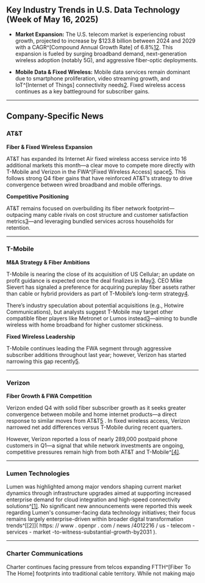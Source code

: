 ## Key Industry Trends in U.S. Data Technology (Week of May 16, 2025)

- **Market Expansion:** The U.S. telecom market is experiencing robust growth, projected to increase by $123.8 billion between 2024 and 2029 with a CAGR^[Compound Annual Growth Rate] of 6.8%[1](https://www.globenewswire.com/news-release/2025/05/07/3076293/0/en/US-Telecom-Market-Analysis-2025-2029-with-AT-T-Verizon-and-T-Mobile-Leading.html)[2](https://www.openpr.com/news/4012216/us-telecom-services-market-to-witness-substantial-growth-by-2031). This expansion is fueled by surging broadband demand, next-generation wireless adoption (notably 5G), and aggressive fiber-optic deployments.
  
- **Mobile Data & Fixed Wireless:** Mobile data services remain dominant due to smartphone proliferation, video streaming growth, and IoT^[Internet of Things] connectivity needs[2](https://www.openpr.com/news/4012216/us-telecom-services-market-to-witness-substantial-growth-by-2031). Fixed wireless access continues as a key battleground for subscriber gains.

---

## Company-Specific News

### AT&T

**Fiber & Fixed Wireless Expansion**
  
AT&T has expanded its Internet Air fixed wireless access service into 16 additional markets this month—a clear move to compete more directly with T-Mobile and Verizon in the FWA^[Fixed Wireless Access] space[5](https://onetouchintelligence.com/insights/). This follows strong Q4 fiber gains that have reinforced AT&T’s strategy to drive convergence between wired broadband and mobile offerings.

**Competitive Positioning**

AT&T remains focused on overbuilding its fiber network footprint—outpacing many cable rivals on cost structure and customer satisfaction metrics[3](https://sundaybrief.com/q1-telco-top-five-earnings-five-observations/)—and leveraging bundled services across households for retention.

---

### T-Mobile

**M&A Strategy & Fiber Ambitions**

T-Mobile is nearing the close of its acquisition of US Cellular; an update on profit guidance is expected once the deal finalizes in May[3](https://sundaybrief.com/q1-telco-top-five-earnings-five-observations/). CEO Mike Sievert has signaled a preference for acquiring pureplay fiber assets rather than cable or hybrid providers as part of T-Mobile’s long-term strategy[4](https://www.lightreading.com/fttx/t-mobile-ceo-prefers-pureplay-fiber-for-m-a).

There’s industry speculation about potential acquisitions (e.g., Hotwire Communications), but analysts suggest T-Mobile may target other compatible fiber players like Metronet or Lumos instead[3](https://sundaybrief.com/q1-telco-top-five-earnings-five-observations/)—aiming to bundle wireless with home broadband for higher customer stickiness.

**Fixed Wireless Leadership**

T-Mobile continues leading the FWA segment through aggressive subscriber additions throughout last year; however, Verizon has started narrowing this gap recently[5](https://onetouchintelligence.com/insights/).

---

### Verizon

**Fiber Growth & FWA Competition**

Verizon ended Q4 with solid fiber subscriber growth as it seeks greater convergence between mobile and home internet products—a direct response to similar moves from AT&T[5](https://onetouchintelligence.com/insights/) . In fixed wireless access, Verizon narrowed net add differences versus T-Mobile during recent quarters.

However, Verizon reported a loss of nearly 289,000 postpaid phone customers in Q1—a signal that while network investments are ongoing, competitive pressures remain high from both AT&T and T-Mobile^[[4]](https://www.lightreading.com/fttx/t-mobile-ceo-prefers-pureplay-fiber-for-m-a).

---

### Lumen Technologies

Lumen was highlighted among major vendors shaping current market dynamics through infrastructure upgrades aimed at supporting increased enterprise demand for cloud integration and high-speed connectivity solutions^[[1]](https://www.globenewswire.com/news-release/2025/05/07//3076293//0//en//US-Telecom-Market--Analysis--2025--29--with--AT-T--Verizon-and-TMobile-Leading.html).
No significant new announcements were reported this week regarding Lumen's consumer-facing data technology initiatives; their focus remains largely enterprise-driven within broader digital transformation trends^[[2]]( https: // www . openpr . com / news /4012216 / us - telecom - services - market -to-witness-substantial-growth-by2031 ).

---

### Charter Communications

Charter continues facing pressure from telcos expanding FTTH^[Fiber To The Home] footprints into traditional cable territory. While not making majo